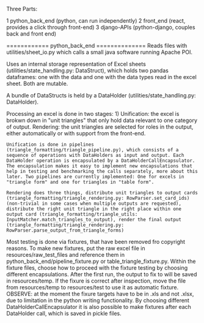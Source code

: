 Three Parts:

1 python_back_end (python, can run independently)
2 front_end (react, provides a click through front-end)
3 django-APIs (python-django, couples back and front end)

============ python_back_end ==============
Reads files with utilities/sheet_io.py which calls a small java software running Apache POI.

Uses an internal storage representation of Excel sheets (utilities/state_handling.py: DataStruct), which holds two pandas dataframes: one with the data and one with the data types read in the excel sheet. Both are mutable.

A bundle of DataStructs is held by a DataHolder (utilities/state_handling.py: DataHolder).

Processing an excel is done in two stages: 1) Unification: the excel is brokwn down in "unit triangles" that only hold data relevant to one category of output. Rendering: the unit triangles are selected for roles in the output, either automatically or with support from the front-end.

	Unification is done in pipelines (triangle_formatting/triangle_pipeline.py), which consists of a sequence of operations with DataHolders as input and output. Each DataHolder operation is encapsulated by a DataHolderCallEncapsulator. The encapsulation makes it easy to implement new encapsulations that help in testing and benchmarking the calls separately, more about this later. Two pipelines are currently implemented: One for excels in "triangle form" and one for triangles in "table form".

	Rendering does three things, distribute unit triangles to output cards (triangle_formatting/triangle_rendering.py: RowParser.set_card_ids) (non-trivial in some cases when multiple outputs are requested), distribute the right unit triangle in the right place within one output card (triangle_formatting/triangle_utils: InputMatcher.match_triangles_to_output), render the final output (triangle_formatting/triangle_rendering.py: RowParser.parse_output_from_triangle_forms)

Most testing is done via fixtures, that have been removed fro copyright reasons. To make new fixtures, put the raw excel file in resources/raw_test_files and reference them in python_back_end/pipeline_fixture.py or table_triangle_fixture.py. Within the fixture files, choose how to proceed with the fixture testing by choosing different encapsulations. After the first run, the output to fix to will be saved in resources/temp. If the fixure is correct after inspection, move the file from resources/temp to resources/test to use it as automatic fixture. OBSERVE: at the moment the fixure targets have to be in .xls and not .xlsx, due to limitation in the python writing functionality. By choosing different DataHolderCallEncapsulator it is also possible to make fixtures after each DataHolder call, which is saved in pickle files. 





